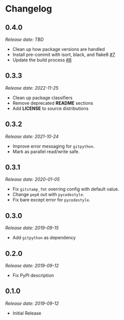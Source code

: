 Changelog
=========

0.4.0
-----

*Release date: TBD*

* Clean up how package versions are handled
* Install pre-commit with isort, black, and flake8
  [#7](https://github.com/jdillard/sphinx-gitstamp/pull/7)
* Update the build process
  [#8](https://github.com/jdillard/sphinx-gitstamp/pull/8)

0.3.3
-----

*Release date: 2022-11-25*

* Clean up package classifiers
* Remove deprecated **README** sections
* Add **LICENSE** to source distributions

0.3.2
-----

*Release date: 2021-10-24*

* Improve error messaging for `gitpython`.
* Mark as parallel read/write safe.

0.3.1
-----

*Release date: 2020-01-05*

* Fix `gitstamp_fmt` overring config with default value.
* Change `pep8` out with `pycodestyle`.
* Fix bare except error for `pycodestyle`.

0.3.0
-----

*Release date: 2019-09-15*

* Add `gitpython` as dependency

0.2.0
-----

*Release date: 2019-09-12*

* Fix PyPI description

0.1.0
-----

*Release date: 2019-09-12*

* Initial Release
